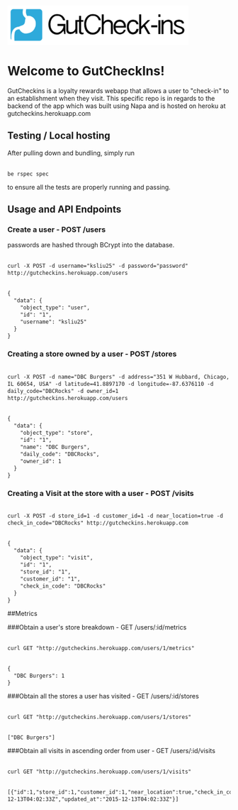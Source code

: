 ![logo](resources/GutCheckins.png)
# Welcome to GutCheckIns!
GutCheckins is a loyalty rewards webapp that allows a user to "check-in" to an establishment when they visit.
This specific repo is in regards to the backend of the app which was built using Napa and is hosted on heroku at gutcheckins.herokuapp.com

## Testing / Local hosting

After pulling down and bundling, simply run
<pre><code>
be rspec spec
</pre></code>
to ensure all the tests are properly running and passing.

## Usage and API Endpoints

### Create a user - POST /users

passwords are hashed through BCrypt into the database.

<pre><code>
curl -X POST -d username="ksliu25" -d password="password" http://gutcheckins.herokuapp.com/users
</pre></code>

<pre><code>
{
  "data": {
    "object_type": "user",
    "id": "1",
    "username": "ksliu25"
  }
}
</pre></code>

### Creating a store owned by a user - POST /stores

<pre><code>
curl -X POST -d name="DBC Burgers" -d address="351 W Hubbard, Chicago, IL 60654, USA" -d latitude=41.8897170 -d longitude=-87.6376110 -d daily_code="DBCRocks" -d owner_id=1 http://gutcheckins.herokuapp.com/users
</pre></code>

<pre><code>
{
  "data": {
    "object_type": "store",
    "id": "1",
    "name": "DBC Burgers",
    "daily_code": "DBCRocks",
    "owner_id": 1
  }
}
</pre></code>

### Creating a Visit at the store with a user - POST /visits

<pre><code>
curl -X POST -d store_id=1 -d customer_id=1 -d near_location=true -d check_in_code="DBCRocks" http://gutcheckins.herokuapp.com
</pre></code>

<pre><code>
{
  "data": {
    "object_type": "visit",
    "id": "1",
    "store_id": "1",
    "customer_id": "1",
    "check_in_code": "DBCRocks"
  }
}
</pre></code>

##Metrics

###Obtain a user's store breakdown - GET /users/:id/metrics

<pre><code>
curl GET "http://gutcheckins.herokuapp.com/users/1/metrics"
</pre></code>

<pre><code>
{
  "DBC Burgers": 1
}
</pre></code>

###Obtain all the stores a user has visited - GET /users/:id/stores
<pre><code>
curl GET "http://gutcheckins.herokuapp.com/users/1/stores"
</pre></code>

<pre><code>
["DBC Burgers"]
</pre></code>

###Obtain all visits in ascending order from user - GET /users/:id/visits
<pre><code>
curl GET "http://gutcheckins.herokuapp.com/users/1/visits"
</pre></code>

<pre><code>
[{"id":1,"store_id":1,"customer_id":1,"near_location":true,"check_in_code":"DBCRocks","created_at":"2015-12-13T04:02:33Z","updated_at":"2015-12-13T04:02:33Z"}]
</pre></code>


